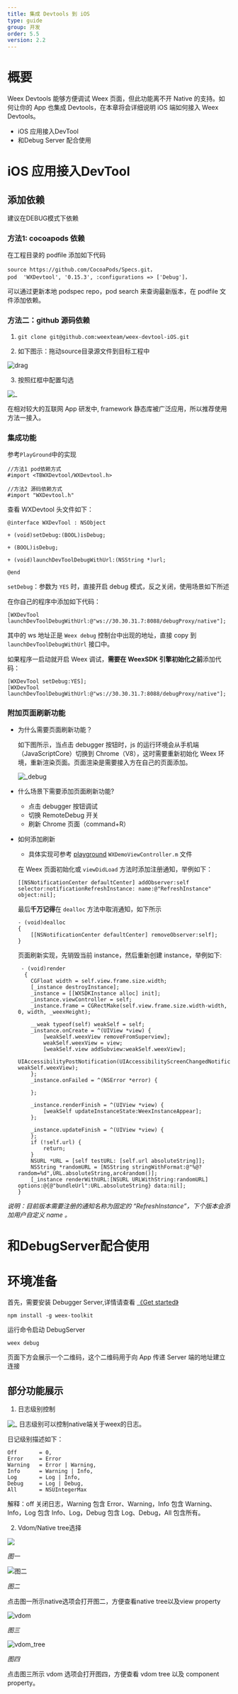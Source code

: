 ```yaml
---
title: 集成 Devtools 到 iOS
type: guide
group: 开发
order: 5.5
version: 2.2
---
```


<!-- toc -->


# 概要

Weex Devtools 能够方便调试 Weex 页面，但此功能离不开 Native 的支持。如何让你的 App 也集成 Devtools，在本章将会详细说明 iOS 端如何接入 Weex Devtools。

- iOS 应用接入DevTool
- 和Debug Server 配合使用


# iOS 应用接入DevTool


## 添加依赖 

建议在DEBUG模式下依赖


### 方法1: cocoapods 依赖

在工程目录的 podfile 添加如下代码

```
source https://github.com/CocoaPods/Specs.git，
pod  'WXDevtool', '0.15.3', :configurations => ['Debug']，
```


可以通过更新本地 podspec repo，pod search 来查询最新版本，在 podfile 文件添加依赖。



### 方法二：github 源码依赖


1. `git clone git@github.com:weexteam/weex-devtool-iOS.git`

2. 如下图示：拖动source目录源文件到目标工程中

  ![drag](http://img.alicdn.com/tps/TB1MXjjNXXXXXXlXpXXXXXXXXXX-795-326.png)

3. 按照红框中配置勾选

  ![_](http://img.alicdn.com/tps/TB1A518NXXXXXbZXFXXXXXXXXXX-642-154.png)


  在相对较大的互联网 App 研发中, framework 静态库被广泛应用，所以推荐使用方法一接入。

### 集成功能

参考`PlayGround`中的实现


```
//方法1 pod依赖方式
#import <TBWXDevtool/WXDevtool.h>

//方法2 源码依赖方式
#import "WXDevtool.h"

```

查看 WXDevtool 头文件如下：

```object-c
@interface WXDevTool : NSObject

+ (void)setDebug:(BOOL)isDebug;

+ (BOOL)isDebug;

+ (void)launchDevToolDebugWithUrl:(NSString *)url;

@end
```

`setDebug`：参数为 `YES` 时，直接开启 debug 模式，反之关闭，使用场景如下所述

在你自己的程序中添加如下代码：

```object-c
[WXDevTool launchDevToolDebugWithUrl:@"ws://30.30.31.7:8088/debugProxy/native"];
```

其中的 ws 地址正是 `Weex debug` 控制台中出现的地址，直接 copy 到 `launchDevToolDebugWithUrl` 接口中。

如果程序一启动就开启 Weex 调试，**需要在 WeexSDK 引擎初始化之前**添加代码：

```object-c
[WXDevTool setDebug:YES];
[WXDevTool launchDevToolDebugWithUrl:@"ws://30.30.31.7:8088/debugProxy/native"];
```

### 附加页面刷新功能

- 为什么需要页面刷新功能？

  如下图所示，当点击 debugger 按钮时，js 的运行环境会从手机端（JavaScriptCore）切换到 Chrome（V8），这时需要重新初始化 Weex 环境，重新渲染页面。页面渲染是需要接入方在自己的页面添加。

  ![_debug](http://img.alicdn.com/tps/TB1xRHhNXXXXXakXpXXXXXXXXXX-1498-668.png)

- 什么场景下需要添加页面刷新功能?

  - 点击 debugger 按钮调试
  - 切换 RemoteDebug 开关
  - 刷新 Chrome 页面（command+R）

- 如何添加刷新  
	- 具体实现可参考 [playground](https://github.com/weexteam/weex-devtool-iOS/blob/master/Devtools/playground/WeexDemo/WXDemoViewController.m)  `WXDemoViewController.m` 文件 

  在 Weex 页面初始化或 `viewDidLoad` 方法时添加注册通知，举例如下：

  ```object-c
  [[NSNotificationCenter defaultCenter] addObserver:self selector:notificationRefreshInstance: name:@"RefreshInstance" object:nil];
  ```

  最后**千万记得**在 `dealloc` 方法中取消通知，如下所示

  ```
  - (void)dealloc
  {
      [[NSNotificationCenter defaultCenter] removeObserver:self];
  }
  ```

  页面刷新实现，先销毁当前 instance，然后重新创建 instance，举例如下:

  ```
   - (void)render
    {
      CGFloat width = self.view.frame.size.width;
      [_instance destroyInstance];
      _instance = [[WXSDKInstance alloc] init];
      _instance.viewController = self;
      _instance.frame = CGRectMake(self.view.frame.size.width-width, 0, width, _weexHeight);

      __weak typeof(self) weakSelf = self;
      _instance.onCreate = ^(UIView *view) {
          [weakSelf.weexView removeFromSuperview];
          weakSelf.weexView = view;
          [weakSelf.view addSubview:weakSelf.weexView];
          UIAccessibilityPostNotification(UIAccessibilityScreenChangedNotification,  weakSelf.weexView);
      };
      _instance.onFailed = ^(NSError *error) {

      };

      _instance.renderFinish = ^(UIView *view) {
          [weakSelf updateInstanceState:WeexInstanceAppear];
      };

      _instance.updateFinish = ^(UIView *view) {
      };
      if (!self.url) {
          return;
      }
      NSURL *URL = [self testURL: [self.url absoluteString]];
      NSString *randomURL = [NSString stringWithFormat:@"%@?random=%d",URL.absoluteString,arc4random()];
      [_instance renderWithURL:[NSURL URLWithString:randomURL] options:@{@"bundleUrl":URL.absoluteString} data:nil];
  }
  ```



*说明：目前版本需要注册的通知名称为固定的 “RefreshInstance”，下个版本会添加用户自定义 name 。*

# 和DebugServer配合使用

# 环境准备

首先，需要安装 Debugger Server,详情请查看 [《Get started》](../../guide/index.html)

```
npm install -g weex-toolkit
```
运行命令启动 DebugServer

```
weex debug
```  

页面下方会展示一个二维码，这个二维码用于向 App 传递 Server 端的地址建立连接

## 部分功能展示


1. 日志级别控制

  ![_](http://img.alicdn.com/tps/TB1F8WONXXXXXa_apXXXXXXXXXX-1706-674.png)
  日志级别可以控制native端关于weex的日志。

  日记级别描述如下：

  ```
  Off       = 0,
  Error     = Error
  Warning   = Error | Warning,
  Info      = Warning | Info,
  Log       = Log | Info,
  Debug     = Log | Debug,
  All       = NSUIntegerMax
  ```

  解释：off 关闭日志，Warning 包含 Error、Warning，Info 包含 Warning、Info，Log 包含 Info、Log，Debug 包含 Log、Debug，All 包含所有。

2. Vdom/Native tree选择

  ![](http://img.alicdn.com/tps/TB19Yq5NXXXXXXVXVXXXXXXXXXX-343-344.png)

  *图一*

  ![图二](http://img.alicdn.com/tps/TB1vomVNXXXXXcXaXXXXXXXXXXX-2072-1202.png)

  *图二*

  点击图一所示native选项会打开图二，方便查看native tree以及view property

  ![vdom](http://img.alicdn.com/tps/TB116y0NXXXXXXNaXXXXXXXXXXX-1448-668.png)

  *图三*

  ![vdom_tree](http://img.alicdn.com/tps/TB16frmNXXXXXa7XXXXXXXXXXXX-2106-1254.png)

  *图四*

  点击图三所示 vdom 选项会打开图四，方便查看 vdom tree 以及 component property。
